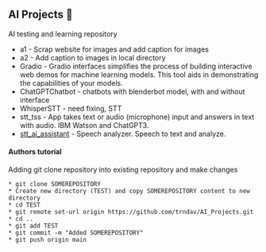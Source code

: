 ## AI Projects :open_file_folder:

AI testing and learning repository

* a1 - Scrap website for images and add caption for images
* a2 - Add caption to images in local directory
* Gradio - Gradio interfaces simplifies the process of building interactive web demos for machine learning models. This tool aids in demonstrating the capabilities of your models.
* ChatGPTChatbot - chatbots with blenderbot model, with and without interface
* WhisperSTT - need fixing, STT
* stt_tss - App takes text or audio (microphone) input and answers in text with audio. IBM Watson and ChatGPT3.
* [stt_ai_assistant](https://github.com/trndav/AI_Projects/tree/main/stt_ai_assistant) - Speech analyzer. Speech to text and analyze.

#### Authors tutorial
Adding git clone repository into existing repository and make changes
```
* git clone SOMEREPOSITORY
* Create new directory (TEST) and copy SOMEREPOSITORY content to new directory
* cd TEST
* git remote set-url origin https://github.com/trndav/AI_Projects.git
* cd ..
* git add TEST
* git commit -m "Added SOMEREPOSITORY"
* git push origin main
```